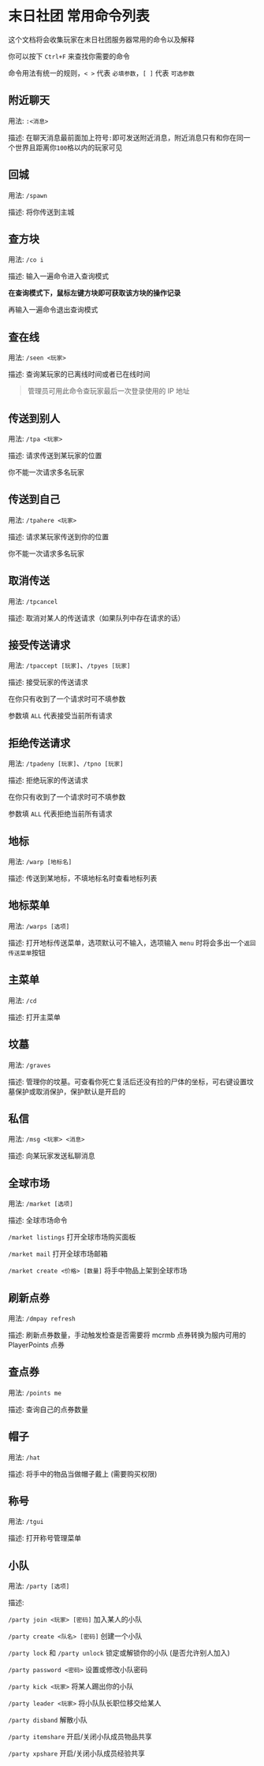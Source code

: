 # 末日社团 常用命令列表

这个文档将会收集玩家在末日社团服务器常用的命令以及解释

你可以按下 `Ctrl+F` 来查找你需要的命令

命令用法有统一的规则，`< >` 代表 `必填参数`，`[ ]` 代表 `可选参数`

## 附近聊天

用法: `:<消息>`

描述: 在聊天消息最前面加上符号`:`即可发送附近消息，附近消息只有和你在同一个世界且距离你`100`格以内的玩家可见

## 回城

用法: `/spawn`

描述: 将你传送到主城

## 查方块

用法: `/co i`

描述: 输入一遍命令进入查询模式

**在查询模式下，鼠标左键方块即可获取该方块的操作记录**

再输入一遍命令退出查询模式

## 查在线

用法: `/seen <玩家>`

描述: 查询某玩家的已离线时间或者已在线时间

> 管理员可用此命令查玩家最后一次登录使用的 IP 地址

## 传送到别人

用法: `/tpa <玩家>`

描述: 请求传送到某玩家的位置

你不能一次请求多名玩家

## 传送到自己

用法: `/tpahere <玩家>`

描述: 请求某玩家传送到你的位置

你不能一次请求多名玩家

## 取消传送

用法: `/tpcancel`

描述: 取消对某人的传送请求（如果队列中存在请求的话）

## 接受传送请求

用法: `/tpaccept [玩家]`、`/tpyes [玩家]`

描述: 接受玩家的传送请求

在你只有收到了一个请求时可不填参数

参数填 `ALL` 代表接受当前所有请求

## 拒绝传送请求

用法: `/tpadeny [玩家]`、`/tpno [玩家]`

描述: 拒绝玩家的传送请求

在你只有收到了一个请求时可不填参数

参数填 `ALL` 代表拒绝当前所有请求

## 地标

用法: `/warp [地标名]`

描述: 传送到某地标，不填地标名时查看地标列表

## 地标菜单

用法: `/warps [选项]`

描述: 打开地标传送菜单，选项默认可不输入，选项输入 `menu` 时将会多出一个`返回传送菜单`按钮

## 主菜单

用法: `/cd`

描述: 打开主菜单

## 坟墓

用法: `/graves`

描述: 管理你的坟墓。可查看你死亡复活后还没有捡的尸体的坐标，可右键设置坟墓保护或取消保护，保护默认是开启的

## 私信

用法: `/msg <玩家> <消息>`

描述: 向某玩家发送私聊消息

## 全球市场

用法: `/market [选项]`

描述: 全球市场命令

`/market listings` 打开全球市场购买面板

`/market mail` 打开全球市场邮箱

`/market create <价格> [数量]` 将手中物品上架到全球市场

## 刷新点券

用法: `/dmpay refresh`

描述: 刷新点券数量，手动触发检查是否需要将 mcrmb 点券转换为服内可用的 PlayerPoints 点券

## 查点券

用法: `/points me`

描述: 查询自己的点券数量

## 帽子

用法: `/hat`

描述: 将手中的物品当做帽子戴上 (需要购买权限)

## 称号

用法: `/tgui`

描述: 打开称号管理菜单

## 小队

用法: `/party [选项]`

描述: 

`/party join <玩家> [密码]` 加入某人的小队

`/party create <队名> [密码]` 创建一个小队

`/party lock` 和 `/party unlock` 锁定或解锁你的小队 (是否允许别人加入)

`/party password <密码>` 设置或修改小队密码

`/party kick <玩家>` 将某人踢出你的小队

`/party leader <玩家>` 将小队队长职位移交给某人

`/party disband` 解散小队

`/party itemshare` 开启/关闭小队成员物品共享

`/party xpshare` 开启/关闭小队成员经验共享

